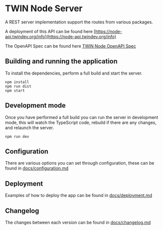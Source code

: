 # TWIN Node Server

A REST server implementation support the routes from various packages.

A deployment of this API can be found here [https://node-api.twindev.org/info](https://node-api.twindev.org/info)

The OpenAPI Spec can be found here [TWIN Node OpenAPI Spec](https://editor-next.swagger.io/?url=https://raw.githubusercontent.com/twinfoundation/node/refs/heads/next/apps/node/docs/open-api/spec.json)

## Building and running the application

To install the dependencies, perform a full build and start the server.

```shell
npm install
npm run dist
npm start
```

## Development mode

Once you have performed a full build you can run the server in development mode, this will watch the TypeScript code, rebuild if there are any changes, and relaunch the server.

```shell
npm run dev
```

## Configuration

There are various options you can set through configuration, these can be found in [docs/configuration.md](docs/configuration.md)

## Deployment

Examples of how to deploy the app can be found in [docs/deployment.md](docs/deployment.md)

## Changelog

The changes between each version can be found in [docs/changelog.md](docs/changelog.md)
